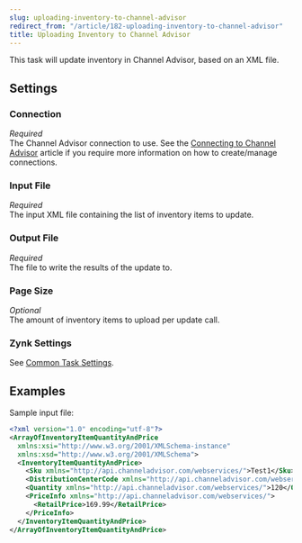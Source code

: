 ```yaml
---
slug: uploading-inventory-to-channel-advisor
redirect_from: "/article/182-uploading-inventory-to-channel-advisor"
title: Uploading Inventory to Channel Advisor
---
```

This task will update inventory in Channel Advisor, based on an XML file.

## Settings
### Connection
_Required_  
The Channel Advisor connection to use. See the [Connecting to Channel Advisor](connecting-to-channel-advisor) article if you require more information on how to create/manage connections.

### Input File
_Required_  
The input XML file containing the list of inventory items to update.

### Output File
_Required_  
The file to write the results of the update to.

### Page Size
_Optional_  
The amount of inventory items to upload per update call.

### Zynk Settings
See [Common Task Settings](common-task-settings).

## Examples
Sample input file:

```xml
<?xml version="1.0" encoding="utf-8"?>
<ArrayOfInventoryItemQuantityAndPrice 
  xmlns:xsi="http://www.w3.org/2001/XMLSchema-instance" 
  xmlns:xsd="http://www.w3.org/2001/XMLSchema">
  <InventoryItemQuantityAndPrice>
    <Sku xmlns="http://api.channeladvisor.com/webservices/">Test1</Sku>
    <DistributionCenterCode xmlns="http://api.channeladvisor.com/webservices/">Beverley</DistributionCenterCode>
    <Quantity xmlns="http://api.channeladvisor.com/webservices/">120</Quantity>
    <PriceInfo xmlns="http://api.channeladvisor.com/webservices/">
      <RetailPrice>169.99</RetailPrice>
    </PriceInfo>
  </InventoryItemQuantityAndPrice>
</ArrayOfInventoryItemQuantityAndPrice>
```
